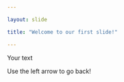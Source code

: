 ```yaml
---

layout: slide

title: "Welcome to our first slide!"

---
```


Your text

Use the left arrow to go back!
